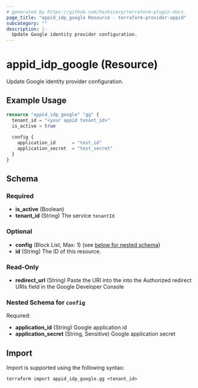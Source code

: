 ```yaml
---
# generated by https://github.com/hashicorp/terraform-plugin-docs
page_title: "appid_idp_google Resource - terraform-provider-appid"
subcategory: ""
description: |-
  Update Google identity provider configuration.
---
```


# appid_idp_google (Resource)

Update Google identity provider configuration.

## Example Usage

```terraform
resource "appid_idp_google" "gg" {
  tenant_id = "<your appid tenant_id>"
  is_active = true
  
  config {
    application_id 		= "test_id"
    application_secret 	= "test_secret"
  }
}
```

<!-- schema generated by tfplugindocs -->
## Schema

### Required

- **is_active** (Boolean)
- **tenant_id** (String) The service `tenantId`

### Optional

- **config** (Block List, Max: 1) (see [below for nested schema](#nestedblock--config))
- **id** (String) The ID of this resource.

### Read-Only

- **redirect_url** (String) Paste the URI into the into the Authorized redirect URIs field in the Google Developer Console

<a id="nestedblock--config"></a>
### Nested Schema for `config`

Required:

- **application_id** (String) Google application id
- **application_secret** (String, Sensitive) Google application secret

## Import

Import is supported using the following syntax:

```shell
terraform import appid_idp_google.gg <tenant_id>
```
